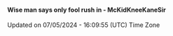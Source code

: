 #### Wise man says only fool rush in - McKidKneeKaneSir
Updated on 07/05/2024 - 16:09:55 (UTC) Time Zone
